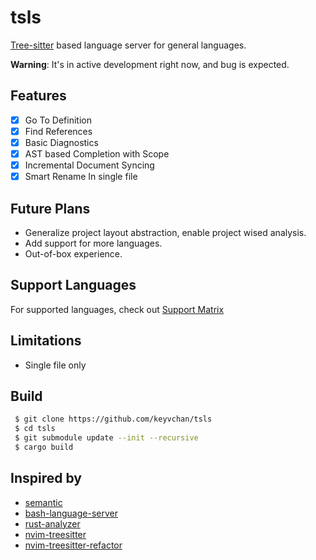 # tsls

[Tree-sitter](https://github.com/tree-sitter/tree-sitter) based language server for general languages.

**Warning**: It's in active development right now, and bug is expected.

## Features

- [x] Go To Definition
- [x] Find References
- [x] Basic Diagnostics
- [x] AST based Completion with Scope
- [x] Incremental Document Syncing
- [x] Smart Rename In single file

## Future Plans

- Generalize project layout abstraction, enable project wised analysis.
- Add support for more languages.
- Out-of-box experience.

## Support Languages

For supported languages, check out [Support Matrix](https://github.com/keyvchan/tsls/wiki/Support-Matrix)

## Limitations

- Single file only

## Build

```bash
 $ git clone https://github.com/keyvchan/tsls
 $ cd tsls
 $ git submodule update --init --recursive
 $ cargo build
```

## Inspired by

- [semantic](https://github.com/github/semantic)
- [bash-language-server](https://github.com/bash-lsp/bash-language-server)
- [rust-analyzer](https://github/github.com/rust-analyzer/rust-analyzer)
- [nvim-treesitter](https://github.com/nvim-treesitter/nvim-treesitter)
- [nvim-treesitter-refactor](https://github.com/nvim-treesitter/nvim-treesitter-refactor)
